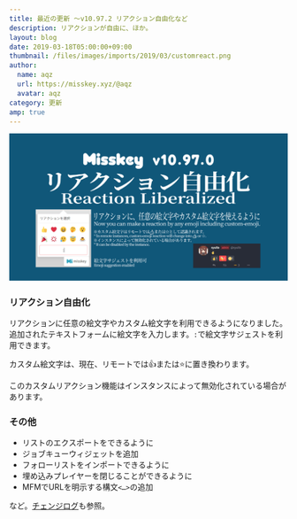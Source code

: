```yaml
---
title: 最近の更新 ～v10.97.2 リアクション自由化など
description: リアクションが自由に、ほか。
layout: blog
date: 2019-03-18T05:00:00+09:00
thumbnail: /files/images/imports/2019/03/customreact.png
author:
  name: aqz
  url: https://misskey.xyz/@aqz
  avatar: aqz
category: 更新
amp: true
---
```

![リアクション自由化](/files/images/imports/2019/03/customreact.png)

### リアクション自由化
リアクションに任意の絵文字やカスタム絵文字を利用できるようになりました。  
追加されたテキストフォームに絵文字を入力します。`:`で絵文字サジェストを利用できます。

カスタム絵文字は、現在、リモートでは👍または⭐に置き換わります。  

このカスタムリアクション機能はインスタンスによって無効化されている場合があります。

### その他
- リストのエクスポートをできるように
- ジョブキューウィジェットを追加
- フォローリストをインポートできるように
- 埋め込みプレイヤーを閉じることができるように
- MFMでURLを明示する構文`<…>`の追加

など。[チェンジログ](https://github.com/syuilo/misskey/blob/develop/CHANGELOG.md)も参照。
